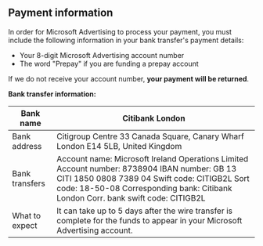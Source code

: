 ## Payment information

In order for Microsoft Advertising to process your payment, you must include the following information in your bank transfer's payment details:
- Your 8-digit Microsoft Advertising account number
- The word "Prepay" if you are funding a prepay account

If we do not receive your account number, **your payment will be returned**.

**Bank transfer information:**

|Bank name|Citibank London|
|---|---|
|Bank address|Citigroup Centre           33 Canada Square, Canary Wharf           London E14 5LB, United Kingdom|
|Bank transfers|Account name: Microsoft Ireland Operations Limited               Account number: 8738904               IBAN number: GB 13 CITI 1850 0808 7389 04               Swift code: CITIGB2L               Sort code: 18-50-08               Corresponding bank: Citibank London               Corr. bank swift code: CITIGB2L |
|What to expect|It can take up to 5 days after the wire transfer is complete for the funds to appear in your Microsoft Advertising account.|


